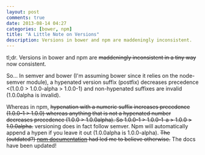 ```yaml
---
layout: post
comments: true
date: 2013-08-14 04:27
categories: [bower, npm]
title: "A Little Note on Versions"
description: Versions in bower and npm are maddeningly inconsistent.
---
```

tl;dr. Versions in bower and npm are ~~maddeningly inconsistent in a tiny way~~ now consistent.
<!-- more -->
So... In semver and bower (I'm assuming bower since it relies on the node-semver module), a hypenated version suffix (postfix) decreases precedence <(1.0.0 > 1.0.0-alpha > 1.0.0-1) and non-hypenated suffixes are invalid (1.0.0alpha is invalid).

Whereas in npm, ~~hypenation with a numeric suffix increases precedence (1.0.0-1 > 1.0.0) whereas anything that is not a hypenated number decreases precedence (1.0.0 > 1.0.0alpha). So 1.0.0-1 > 1.0.0-1-a > 1.0.0 > 1.0.0alpha.~~ versioning does in fact follow semver. Npm will automatically append a hypen if you leave it out (1.0.0alpha is 1.0.0-alpha). ~~The (outdated?) [npm documentation](https://npmjs.org/doc/json.html#version) had led me to believe otherwise.~~ The docs have been updated!
